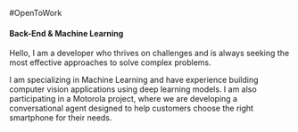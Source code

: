 #OpenToWork

#### Back-End & Machine Learning

Hello, I am a developer who thrives on challenges and is always seeking the most effective approaches to solve complex problems.

I am specializing in Machine Learning and have experience building computer vision applications using deep learning models. I am also participating in a Motorola project, where we are developing a conversational agent designed to help customers choose the right smartphone for their needs.

